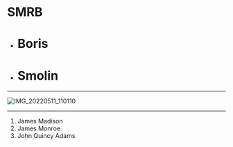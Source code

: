 # SMRB
- <h1>Boris</h1>
- <h1>Smolin</h1>

***

  ![IMG_20220511_110110](https://user-images.githubusercontent.com/105316196/167951595-becc2ca3-762a-4820-aeba-e679ac2ca604.jpg)

***
1. James Madison
2. James Monroe
3. John Quincy Adams
  
  
